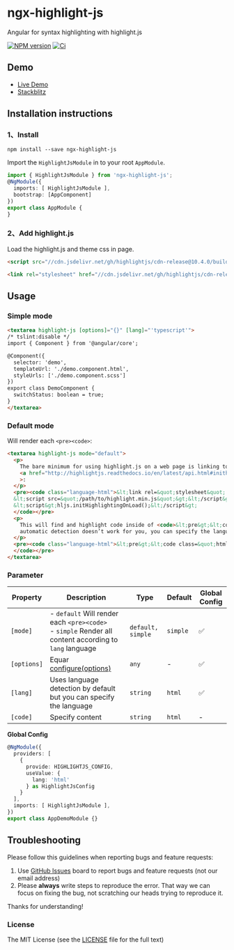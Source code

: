# ngx-highlight-js
Angular for syntax highlighting with highlight.js

[![NPM version](https://img.shields.io/npm/v/ngx-highlight-js.svg)](https://www.npmjs.com/package/ngx-highlight-js)
[![Ci](https://github.com/cipchk/ngx-highlight-js/workflows/Ci/badge.svg)](https://github.com/cipchk/ngx-highlight-js/actions)

## Demo

- [Live Demo](https://cipchk.github.io/ngx-highlight-js/)
- [Stackblitz](https://stackblitz.com/edit/ngx-highlight-js)

## Installation instructions

### 1、Install

```
npm install --save ngx-highlight-js
```

Import the `HighlightJsModule` in to your root `AppModule`.

```typescript
import { HighlightJsModule } from 'ngx-highlight-js';
@NgModule({
  imports: [ HighlightJsModule ],
  bootstrap: [AppComponent]
})
export class AppModule {
}
```

### 2、Add highlight.js

Load the highlight.js and theme css in page.

```html
<script src="//cdn.jsdelivr.net/gh/highlightjs/cdn-release@10.4.0/build/highlight.min.js"></script>
```

```html
<link rel="stylesheet" href="//cdn.jsdelivr.net/gh/highlightjs/cdn-release@10.4.0/build/styles/atom-one-dark.min.css" />
```

## Usage
### Simple mode

```html
<textarea highlight-js [options]="{}" [lang]="'typescript'">
/* tslint:disable */
import { Component } from '@angular/core';

@Component({
  selector: 'demo',
  templateUrl: './demo.component.html',
  styleUrls: ['./demo.component.scss']
})
export class DemoComponent {
  switchStatus: boolean = true;
}
</textarea>
```

### Default mode

Will render each `<pre><code>`:

```html
<textarea highlight-js mode="default">
  <p>
    The bare minimum for using highlight.js on a web page is linking to the library along with one of the styles and calling
    <a href="http://highlightjs.readthedocs.io/en/latest/api.html#inithighlightingonload"><code>initHighlightingOnLoad</code></a
    >:
  </p>
  <pre><code class="language-html">&lt;link rel=&quot;stylesheet&quot; href=&quot;/path/to/styles/default.css&quot;&gt;
  &lt;script src=&quot;/path/to/highlight.min.js&quot;&gt;&lt;/script&gt;
  &lt;script&gt;hljs.initHighlightingOnLoad();&lt;/script&gt;
  </code></pre>
  <p>
    This will find and highlight code inside of <code>&lt;pre&gt;&lt;code&gt;</code> tags; it tries to detect the language automatically. If
    automatic detection doesn’t work for you, you can specify the language in the <code>class</code> attribute:
  </p>
  <pre><code class="language-html">&lt;pre&gt;&lt;code class=&quot;html&quot;&gt;...&lt;/code&gt;&lt;/pre&gt;
  </code></pre>
</textarea>
```

### Parameter

| Property | Description | Type | Default | Global Config |
|----------|-------------|------|---------|---------------|
| `[mode]` | - `default` Will render each `<pre><code>`<br>- `simple` Render all content according to `lang` language | `default, simple` | `simple` | ✅ |
| `[options]` | Equar [configure(options)](http://highlightjs.readthedocs.io/en/latest/api.html#configure-options) | `any` | - | ✅ |
| `[lang]` | Uses language detection by default but you can specify the language | `string` | `html` | ✅ |
| `[code]` | Specify content | `string` | `html` | - |

**Global Config**

```ts
@NgModule({
  providers: [
    { 
      provide: HIGHLIGHTJS_CONFIG, 
      useValue: { 
        lang: 'html'
      } as HighlightJsConfig 
    }
  ],
  imports: [ HighlightJsModule ],
})
export class AppDemoModule {}
```

## Troubleshooting

Please follow this guidelines when reporting bugs and feature requests:

1. Use [GitHub Issues](https://github.com/cipchk/ngx-highlight-js/issues) board to report bugs and feature requests (not our email address)
2. Please **always** write steps to reproduce the error. That way we can focus on fixing the bug, not scratching our heads trying to reproduce it.

Thanks for understanding!

### License

The MIT License (see the [LICENSE](https://github.com/cipchk/ngx-highlight-js/blob/master/LICENSE) file for the full text)
